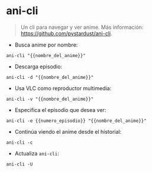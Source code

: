# ani-cli

> Un cli para navegar y ver anime.
> Más información: <https://github.com/pystardust/ani-cli>.

- Busca anime por nombre:

`ani-cli "{{nombre_del_anime}}"`

- Descarga episodio:

`ani-cli -d "{{nombre_del_anime}}"`

- Usa VLC como reproductor multimedia:

`ani-cli -v "{{nombre_del_anime}}"`

- Especifica el episodio que desea ver:

`ani-cli -e {{numero_episodio}} "{{nombre_del_anime}}"`

- Continúa viendo el anime desde el historial:

`ani-cli -c`

- Actualiza `ani-cli`:

`ani-cli -U`
